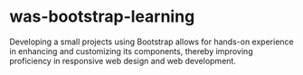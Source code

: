 # was-bootstrap-learning
Developing a small projects using Bootstrap allows for hands-on experience in enhancing and customizing its components, thereby improving proficiency in responsive web design and web development.
